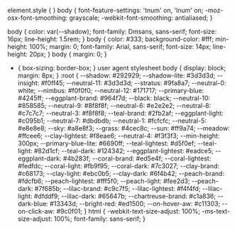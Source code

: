 element.style {
}
body {
    font-feature-settings: 'tnum' on, 'lnum' on;
    -moz-osx-font-smoothing: grayscale;
    -webkit-font-smoothing: antialiased;
}

body {
    color: var(--shadow);
    font-family: Dmsans, sans-serif;
    font-size: 16px;
    line-height: 1.5rem;
}
body {
    color: #333;
    background-color: #fff;
    min-height: 100%;
    margin: 0;
    font-family: Arial, sans-serif;
    font-size: 14px;
    line-height: 20px;
}
body {
    margin: 0;
}
* {
    box-sizing: border-box;
}
user agent stylesheet
body {
    display: block;
    margin: 8px;
}
:root {
    --shadow: #292929;
    --shadow-lite: #3d3d3d;
    --insight: #f0ff45;
    --neutral-11: #3d3d3d;
    --stratus: #9fa8a7;
    --neutral-0: white;
    --nimbus: #f0f0f0;
    --neutral-12: #171717;
    --primary-blue: #4245ff;
    --eggplant-brand: #964f7d;
    --black: black;
    --neutral-10: #858585;
    --neutral-9: #8f8f8f;
    --neutral-6: #e2e2e2;
    --neutral-8: #c7c7c7;
    --neutral-3: #f8f8f8;
    --teal-brand: #2fb2af;
    --eggplant-light: #c095b1;
    --neutral-7: #dbdbdb;
    --neutral-1: #fcfcfc;
    --neutral-5: #e8e8e8;
    --sky: #a8e8f3;
    --grass: #4cec8c;
    --sun: #ff9a74;
    --meadow: #ffcee6;
    --clay-lightest: #f8eae6;
    --neutral-4: #f3f3f3;
    --min-height: 300px;
    --primary-blue-lite: #6690ff;
    --teal-lightest: #d5f0ef;
    --teal-light: #82d1cf;
    --teal-dark: #124342;
    --eggplant-lightest: #eadce5;
    --eggplant-dark: #4b283f;
    --coral-brand: #ed5e4f;
    --coral-lightest: #fedfdc;
    --coral-light: #fb9f95;
    --coral-dark: #7c3027;
    --clay-brand: #c68173;
    --clay-light: #ebc0b5;
    --clay-dark: #6f4b42;
    --peach-brand: #fdcfb6;
    --peach-lightest: #fff5f0;
    --peach-light: #fee2d3;
    --peach-dark: #7f685b;
    --lilac-brand: #c9c7f5;
    --lilac-lightest: #f4f4fd;
    --lilac-light: #dfddf9;
    --lilac-dark: #65647b;
    --chartreuse-brand: #c1a836;
    --dark-blue: #13343d;
    --bright-red: #ed1500;
    --on-hover-aw: #c11303;
    --on-click-aw: #9c0f01;
}
html {
    -webkit-text-size-adjust: 100%;
    -ms-text-size-adjust: 100%;
    font-family: sans-serif;
}